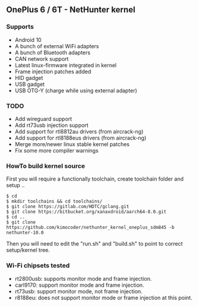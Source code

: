 


 ## OnePlus 6 / 6T - NetHunter kernel
 
 ### Supports
 * Android 10
 * A bunch of external WiFi adapters
 * A bunch of Bluetooth adapters
 * CAN network support
 * Latest linux-firmware integrated in kernel
 * Frame injection patches added
 * HID gadget
 * USB gadget
 * USB OTG-Y (charge while using external adapter)
 
 ### TODO
 * Add wireguard support
 * Add rt73usb injection support
 * Add support for rtl8812au drivers (from aircrack-ng)
 * Add support for rtl8188eus drivers (from aircrack-ng)
 * Merge more/newer linux stable kernel patches
 * Fix some more compiler warnings

### HowTo build kernel source
First you will require a functionally toolchain, create toolchain folder and setup ..
```
$ cd
$ mkdir toolchains && cd toolchains/
$ git clone https://gitlab.com/HDTC/gclang.git
$ git clone https://bitbucket.org/xanaxdroid/aarch64-8.0.git
$ cd ..
$ git clone https://github.com/kimocoder/nethunter_kernel_oneplus_sdm845 -b nethunter-10.0
```
Then you will need to edit the "run.sh" and "build.sh" to point to correct setup/kernel tree.


 ### Wi-Fi chipsets tested
 * rt2800usb: supports monitor mode and frame injection.
 * carl9170: support monitor mode and frame injection.
 * rt73usb: support monitor mode, not frame injection.
 * r8188eu: does not support monitor mode or frame injection at this point.

